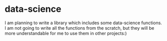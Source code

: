 # data-science

I am planning to write a library which includes some data-science functions.
I am not going to write all the functions from the scratch, but they will be more understandable for me to use them in other projects:)
